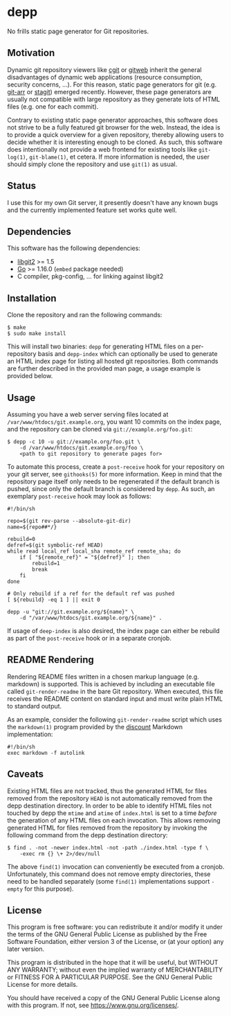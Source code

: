 # depp

No frills static page generator for Git repositories.

## Motivation

Dynamic git repository viewers like [cgit][cgit website] or
[gitweb][gitweb website] inherit the general disadvantages of dynamic
web applications (resource consumption, security concerns, …). For this
reason, static page generators for git (e.g. [git-arr][git-arr website]
or [stagit][stagit website]) emerged recently. However, these page
generators are usually not compatible with large repository as they
generate lots of HTML files (e.g. one for each commit).

Contrary to existing static page generator approaches, this software
does not strive to be a fully featured git browser for the web. Instead,
the idea is to provide a quick overview for a given repository, thereby
allowing users to decide whether it is interesting enough to be cloned.
As such, this software does intentionally not provide a web frontend for
existing tools like `git-log(1)`, `git-blame(1)`, et cetera. If more
information is needed, the user should simply clone the repository and
use `git(1)` as usual.

## Status

I use this for my own Git server, it presently doesn't have any known
bugs and the currently implemented feature set works quite well.

## Dependencies

This software has the following dependencies:

* [libgit2][libgit2 website] >= 1.5
* [Go][go website] >= 1.16.0 (`embed` package needed)
* C compiler, pkg-config, … for linking against libgit2

## Installation

Clone the repository and ran the following commands:

    $ make
    $ sudo make install

This will install two binaries: `depp` for generating HTML files on a
per-repository basis and `depp-index` which can optionally be used to
generate an HTML index page for listing all hosted git repositories.
Both commands are further described in the provided man page, a usage
example is provided below.

## Usage

Assuming you have a web server serving files located at
`/var/www/htdocs/git.example.org`, you want 10 commits on the index
page, and the repository can be cloned via `git://example.org/foo.git`:

	$ depp -c 10 -u git://example.org/foo.git \
		-d /var/www/htdocs/git.example.org/foo \
		<path to git repository to generate pages for>

To automate this process, create a `post-receive` hook for your
repository on your git server, see `githooks(5)` for more information.
Keep in mind that the repository page itself only needs to be regenerated
if the default branch is pushed, since only the default branch is
considered by `depp`. As such, an exemplary `post-receive` hook may look
as follows:

	#!/bin/sh
	
	repo=$(git rev-parse --absolute-git-dir)
	name=${repo##*/}
	
	rebuild=0
	defref=$(git symbolic-ref HEAD)
	while read local_ref local_sha remote_ref remote_sha; do
		if [ "${remote_ref}" = "${defref}" ]; then
			rebuild=1
			break
		fi
	done
	
	# Only rebuild if a ref for the default ref was pushed
	[ ${rebuild} -eq 1 ] || exit 0
	
	depp -u "git://git.example.org/${name}" \
		-d "/var/www/htdocs/git.example.org/${name}" .

If usage of `deep-index` is also desired, the index page can either be
rebuild as part of the `post-receive` hook or in a separate cronjob.

## README Rendering

Rendering README files written in a chosen markup language (e.g.
markdown) is supported. This is achieved by including an executable file
called `git-render-readme` in the bare Git repository. When executed,
this file receives the README content on standard input and must write
plain HTML to standard output.

As an example, consider the following `git-render-readme` script which
uses the `markdown(1)` program provided by the [discount][discount website]
Markdown implementation:

	#!/bin/sh
	exec markdown -f autolink

## Caveats

Existing HTML files are not tracked, thus the generated HTML for files
removed from the repository `HEAD` is not automatically removed from
the depp destination directory. In order to be able to identify HTML
files not touched by depp the `mtime` and `atime` of `index.html` is set
to a time *before* the generation of any HTML files on each invocation.
This allows removing generated HTML for files removed from the
repository by invoking the following command from the depp destination
directory:

	$ find . -not -newer index.html -not -path ./index.html -type f \
		-exec rm {} \+ 2>/dev/null

The above `find(1)` invocation can conveniently be executed from a
cronjob. Unfortunately, this command does not remove empty directories,
these need to be handled separately (some `find(1)` implementations
support `-empty` for this purpose).

## License

This program is free software: you can redistribute it and/or modify it
under the terms of the GNU General Public License as published by the
Free Software Foundation, either version 3 of the License, or (at your
option) any later version.

This program is distributed in the hope that it will be useful, but
WITHOUT ANY WARRANTY; without even the implied warranty of
MERCHANTABILITY or FITNESS FOR A PARTICULAR PURPOSE. See the GNU General
Public License for more details.

You should have received a copy of the GNU General Public License along
with this program. If not, see <https://www.gnu.org/licenses/>.

[cgit website]: https://git.zx2c4.com/cgit/
[gitweb website]: https://git-scm.com/docs/gitweb
[git-arr website]: https://blitiri.com.ar/p/git-arr/
[stagit website]: http://codemadness.nl/git/stagit/log.html
[libgit2 website]: https://libgit2.org/
[go website]: https://golang.org/
[discount website]: http://www.pell.portland.or.us/~orc/Code/discount/
[git2go repo]: https://github.com/libgit2/git2go
[git2go build]: https://github.com/libgit2/git2go#installing
